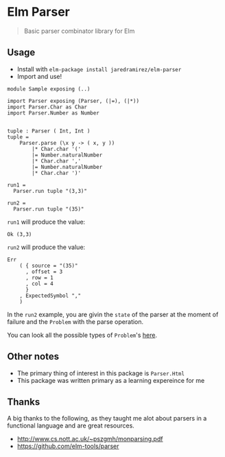 # Elm Parser

> Basic parser combinator library for Elm

## Usage

* Install with `elm-package install jaredramirez/elm-parser`
* Import and use!

```
module Sample exposing (..)

import Parser exposing (Parser, (|=), (|*))
import Parser.Char as Char
import Parser.Number as Number


tuple : Parser ( Int, Int )
tuple =
    Parser.parse (\x y -> ( x, y ))
        |* Char.char '('
        |= Number.naturalNumber
        |* Char.char ','
        |= Number.naturalNumber
        |* Char.char ')'

run1 =
  Parser.run tuple "(3,3)"

run2 =
  Parser.run tuple "(35)"
```
`run1` will produce the value:
```
Ok (3,3)
```
`run2` will produce the value:
```
Err
    ( { source = "(35)"
      , offset = 3
      , row = 1
      , col = 4
      }
    , ExpectedSymbol ","
    )
```

In the `run2` example, you are givin the `state` of the parser at the moment of failure and the `Problem` with the parse operation.

You can look all the possible types of `Problem`'s [here](https://github.com/jaredramirez/elm-parser/blob/master/src/Parser.elm#L66).

## Other notes

* The primary thing of interest in this package is `Parser.Html`
* This package was written primary as a learning expereince for me

## Thanks

A big thanks to the following, as they taught me alot about parsers in a functional language and are great resources.
* http://www.cs.nott.ac.uk/~pszgmh/monparsing.pdf
* https://github.com/elm-tools/parser
